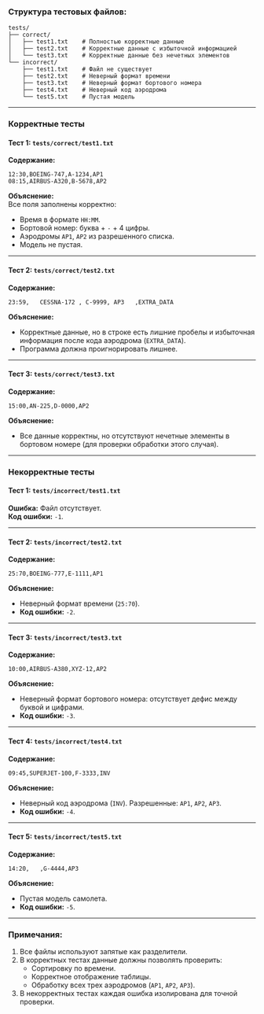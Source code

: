 ### Структура тестовых файлов:

```
tests/
├── correct/
│   ├── test1.txt    # Полностью корректные данные
│   ├── test2.txt    # Корректные данные с избыточной информацией
│   └── test3.txt    # Корректные данные без нечетных элементов
└── incorrect/
    ├── test1.txt    # Файл не существует
    ├── test2.txt    # Неверный формат времени
    ├── test3.txt    # Неверный формат бортового номера
    ├── test4.txt    # Неверный код аэродрома
    └── test5.txt    # Пустая модель
```

---

### Корректные тесты

#### Тест 1: `tests/correct/test1.txt`
**Содержание:**
```
12:30,BOEING-747,A-1234,AP1
08:15,AIRBUS-A320,B-5678,AP2
```
**Объяснение:**  
Все поля заполнены корректно:
- Время в формате `HH:MM`.
- Бортовой номер: буква + `-` + 4 цифры.
- Аэродромы `AP1`, `AP2` из разрешенного списка.
- Модель не пустая.

---

#### Тест 2: `tests/correct/test2.txt`
**Содержание:**
```
23:59,   CESSNA-172 , C-9999, AP3   ,EXTRA_DATA
```
**Объяснение:**  
- Корректные данные, но в строке есть лишние пробелы и избыточная информация после кода аэродрома (`EXTRA_DATA`). 
- Программа должна проигнорировать лишнее.

---

#### Тест 3: `tests/correct/test3.txt`
**Содержание:**
```
15:00,AN-225,D-0000,AP2
```
**Объяснение:**  
- Все данные корректны, но отсутствуют нечетные элементы в бортовом номере (для проверки обработки этого случая).

---

### Некорректные тесты

#### Тест 1: `tests/incorrect/test1.txt`
**Ошибка:** Файл отсутствует.  
**Код ошибки:** `-1`.

---

#### Тест 2: `tests/incorrect/test2.txt`
**Содержание:**
```
25:70,BOEING-777,E-1111,AP1
```
**Объяснение:**  
- Неверный формат времени (`25:70`).  
- **Код ошибки:** `-2`.

---

#### Тест 3: `tests/incorrect/test3.txt`
**Содержание:**
```
10:00,AIRBUS-A380,XYZ-12,AP2
```
**Объяснение:**  
- Неверный формат бортового номера: отсутствует дефис между буквой и цифрами.  
- **Код ошибки:** `-3`.

---

#### Тест 4: `tests/incorrect/test4.txt`
**Содержание:**
```
09:45,SUPERJET-100,F-3333,INV
```
**Объяснение:**  
- Неверный код аэродрома (`INV`). Разрешенные: `AP1`, `AP2`, `AP3`.  
- **Код ошибки:** `-4`.

---

#### Тест 5: `tests/incorrect/test5.txt`
**Содержание:**
```
14:20,   ,G-4444,AP3
```
**Объяснение:**  
- Пустая модель самолета.  
- **Код ошибки:** `-5`.

---

### Примечания:
1. Все файлы используют запятые как разделители.
2. В корректных тестах данные должны позволять проверить:
   - Сортировку по времени.
   - Корректное отображение таблицы.
   - Обработку всех трех аэродромов (`AP1`, `AP2`, `AP3`).
3. В некорректных тестах каждая ошибка изолирована для точной проверки.
